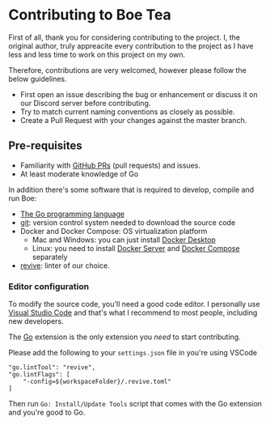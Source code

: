 # Contributing to Boe Tea

First of all, thank you for considering contributing to the project. I, the original author, truly appreacite every contribution to the project as I have less and less time to work on this project on my own.

Therefore, contributions are very welcomed, however please follow the below guidelines.

- First open an issue describing the bug or enhancement or discuss it on our Discord server before contributing.
- Try to match current naming conventions as closely as possible.
- Create a Pull Request with your changes against the master branch.

## Pre-requisites

- Familiarity with [GitHub PRs](https://help.github.com/articles/using-pull-requests) (pull requests) and issues.
- At least moderate knowledge of Go

In addition there's some software that is required to develop, compile and run Boe:

- [The Go programming language](https://go.dev/)
- [git](https://git-scm.com): version control system needed to download the source code
- Docker and Docker Compose: OS virtualization platform
  - Mac and Windows: you can just install [Docker Desktop](https://www.docker.com/products/docker-desktop)
  - Linux: you need to install [Docker Server](https://docs.docker.com/install/#server) and [Docker Compose](https://docs.docker.com/compose/install/) separately
- [revive](https://github.com/mgechev/revive): linter of our choice.

### Editor configuration

To modify the source code, you'll need a good code editor. I personally use [Visual Studio Code](https://code.visualstudio.com/) and that's what I recommend to most people, including new developers.

The [Go](https://marketplace.visualstudio.com/items?itemName=golang.Go) extension is the only extension you *need* to start contributing.

Please add the following to your `settings.json` file in you're using VSCode
```
"go.lintTool": "revive",
"go.lintFlags": [
    "-config=${workspaceFolder}/.revive.toml"
]
```

Then run `Go: Install/Update Tools` script that comes with the Go extension and you're good to Go.